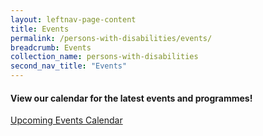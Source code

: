 ```yaml
---
layout: leftnav-page-content
title: Events
permalink: /persons-with-disabilities/events/
breadcrumb: Events
collection_name: persons-with-disabilities
second_nav_title: "Events"
---
```


#### View our calendar for the latest events and programmes!
[Upcoming Events Calendar](https://teamup.com/kszzuuzwp4j1c2he1f)


